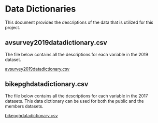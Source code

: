 # Data Dictionaries
This document provides the descriptions of the data that is utilized for this project.

## avsurvey2019datadictionary.csv

The file below contains all the descriptions for each variable in the 2019 dataset.

[avsurvey2019datadictionary.csv](https://github.com/CMU-SoftwareDesignforDS-Team/AutoVehicles/blob/main/Docs/Data_Dictionaries/avsurvey2019datadictionary.csv)

## bikepghdatadictionary.csv

The file below contains all the descriptions for each variable in the 2017 datasets. This data dictionary can be used for both the public and the members datasets.

[bikepghdatadictionary.csv](https://github.com/CMU-SoftwareDesignforDS-Team/AutoVehicles/blob/main/Docs/Data_Dictionaries/bikepghdatadictionary.csv)
